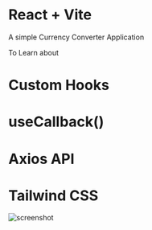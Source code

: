 # React + Vite

A simple Currency Converter Application

To Learn about
# Custom Hooks
# useCallback()
# Axios API
# Tailwind CSS

![screenshot](currency-converted/src/assets/SS1.png)
